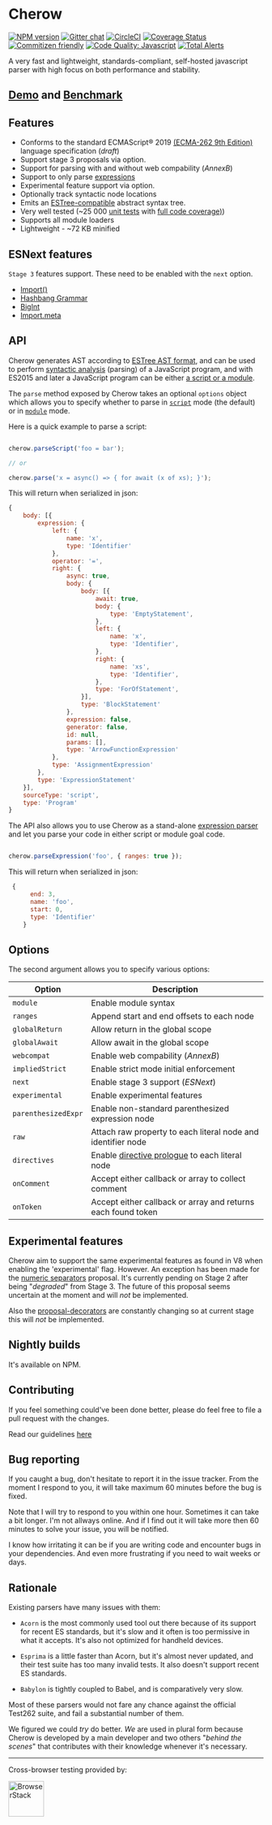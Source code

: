 # Cherow

[![NPM version](https://img.shields.io/npm/v/cherow.svg?style=flat-square)](https://www.npmjs.com/package/cherow)
[![Gitter chat](https://img.shields.io/gitter/room/Cherow/cherow.svg?style=flat-square)](https://gitter.im/cherow/cherow)
[![CircleCI](https://img.shields.io/circleci/project/github/cherow/cherow/master.svg?style=flat-square)](https://circleci.com/gh/cherow/cherow)
[![Coverage Status](https://img.shields.io/coveralls/github/cherow/cherow/master.svg?style=flat-square)](https://coveralls.io/github/cherow/cherow?branch=master)
[![Commitizen friendly](https://img.shields.io/badge/commitizen-friendly-brightgreen.svg)](http://commitizen.github.io/cz-cli/)
[![Code Quality: Javascript](https://img.shields.io/lgtm/grade/javascript/g/cherow/cherow.svg?logo=lgtm&logoWidth=18)](https://lgtm.com/projects/g/cherow/cherow/context:javascript)
[![Total Alerts](https://img.shields.io/lgtm/alerts/g/cherow/cherow.svg?logo=lgtm&logoWidth=18)](https://lgtm.com/projects/g/cherow/cherow/alerts)

A very fast and lightweight, standards-compliant, self-hosted javascript parser with high focus on both performance and stability.

## [Demo](https://cherow.github.io/cherow/) and [Benchmark](https://cherow.github.io/cherow/performance/)

## Features

* Conforms to the standard ECMAScript® 2019 [(ECMA-262 9th Edition)](https://tc39.github.io/ecma262/) language specification (*draft*)
* Support stage 3 proposals via option.
* Support for parsing with and without web compability (*AnnexB*)
* Support to only parse [expressions](https://tc39.github.io/ecma262/#sec-ecmascript-language-expressions)
* Experimental feature support via option.
* Optionally track syntactic node locations
* Emits an [ESTree-compatible](https://github.com/estree/estree) abstract syntax tree.
* Very well tested (~25 000 [unit tests](https://github.com/cherow/cherow/tree/master/test) with [full code coverage)](https://coveralls.io/github/cherow/cherow))
* Supports all module loaders
* Lightweight - ~72 KB minified

## ESNext features

`Stage 3` features support. These need to be enabled with the `next` option.

* [Import()](https://github.com/tc39/proposal-dynamic-import)
* [Hashbang Grammar](https://github.com/tc39/proposal-hashbang)
* [BigInt](https://github.com/tc39/proposal-bigint)
* [Import.meta](https://github.com/tc39/proposal-import-meta)

## API

Cherow generates AST according to [ESTree AST format](https://github.com/estree/estree), and can be used to perform [syntactic analysis](https://en.wikipedia.org/wiki/Parsing) (parsing) of a JavaScript program, and with ES2015 and later a JavaScript program can be either [a script or a module](http://www.ecma-international.org/ecma-262/8.0/index.html#sec-ecmascript-language-scripts-and-modules).

The `parse` method exposed by Cherow takes an optional `options` object which allows you to specify whether to parse in [`script`](http://www.ecma-international.org/ecma-262/8.0/#sec-parse-script) mode (the default) or in [`module`](http://www.ecma-international.org/ecma-262/8.0/#sec-parsemodule) mode.


Here is a quick example to parse a script:

```js

cherow.parseScript('foo = bar');

// or

cherow.parse('x = async() => { for await (x of xs); }');

```

This will return when serialized in json:

```js
{
    body: [{
        expression: {
            left: {
                name: 'x',
                type: 'Identifier'
            },
            operator: '=',
            right: {
                async: true,
                body: {
                    body: [{
                        await: true,
                        body: {
                            type: 'EmptyStatement',
                        },
                        left: {
                            name: 'x',
                            type: 'Identifier',
                        },
                        right: {
                            name: 'xs',
                            type: 'Identifier',
                        },
                        type: 'ForOfStatement',
                    }],
                    type: 'BlockStatement'
                },
                expression: false,
                generator: false,
                id: null,
                params: [],
                type: 'ArrowFunctionExpression'
            },
            type: 'AssignmentExpression'
        },
        type: 'ExpressionStatement'
    }],
    sourceType: 'script',
    type: 'Program'
}
```

The API also allows you to use Cherow as a stand-alone  [expression parser](https://tc39.github.io/ecma262/#sec-ecmascript-language-expressions) and let you parse your code in either script or module goal code.

```js

cherow.parseExpression('foo', { ranges: true });

```

This will return when serialized in json:

```js
 {
      end: 3,
      name: 'foo',
      start: 0,
      type: 'Identifier'
    }
```

## Options

The second argument allows you to specify various options:

| Option        | Description |
| ----------- | ------------------------------------------------------------ |
| `module`          | Enable module syntax |
| `ranges`          | Append start and end offsets to each node |
| `globalReturn`    | Allow return in the global scope |
| `globalAwait`     | Allow await in the global scope |
| `webcompat`       | Enable web compability (*AnnexB*) |
| `impliedStrict`   | Enable strict mode initial enforcement |
| `next`            | Enable stage 3 support (*ESNext*)  |
| `experimental`    | Enable experimental features    |
| `parenthesizedExpr` | Enable non-standard parenthesized expression node |
| `raw`             | Attach raw property to each literal node and identifier node |
| `directives`      | Enable [directive prologue](https://github.com/danez/estree/blob/directive/es5.md#directive) to each literal node |
| `onComment`       | Accept either callback or array to collect comment |
| `onToken`         | Accept either callback or array and returns each found token |

## Experimental features

Cherow aim to support the same experimental features as found in V8 when enabling the 'experimental' flag. However. An exception has been made for the
[numeric separators](https://github.com/tc39/proposal-numeric-separator) proposal. It's currently pending on Stage 2 after being "*degraded*" from Stage 3. The future of this proposal seems uncertain at the moment and will *not* be implemented.

Also the [proposal-decorators](https://github.com/tc39/proposal-decorators) are constantly changing so at current stage this will *not* be implemented.

## Nightly builds

It's available on NPM.

## Contributing

If you feel something could've been done better, please do feel free to file a pull request with the changes.

Read our guidelines [here](CONTRIBUTING.md)

## Bug reporting

If you caught a bug, don't hesitate to report it in the issue tracker. From the moment I respond to you, it will take maximum 60 minutes before the bug is fixed.

Note that I will try to respond to you within one hour. Sometimes it can take a bit longer. I'm not allways online. And if I find out it
will take more then 60 minutes to solve your issue, you will be notified.

I know how irritating it can be if you are writing code and encounter bugs in your dependencies. And even more frustrating if you need to wait weeks or days.


## Rationale

Existing parsers have many issues with them:

* `Acorn` is the most commonly used tool out there because of its support for recent ES standards, but it's slow and it often is too permissive in what it accepts. It's also not optimized for handheld devices.

* `Esprima` is a little faster than Acorn, but it's almost never updated, and their test suite has too many invalid tests. It also doesn't support recent ES standards.

* `Babylon` is tightly coupled to Babel, and is comparatively very slow.

Most of these parsers would not fare any chance against the official Test262 suite, and fail a substantial number of them.

We figured we could *try* do better. *We* are used in plural form because Cherow is developed by a main developer and two
others "*behind the scenes*" that contributes with their knowledge whenever it's necessary.

---

Cross-browser testing provided by:

<a href="http://browserstack.com"><img height="70" src="https://i.imgur.com/O9USsNQ.png" alt="BrowserStack"></a>
